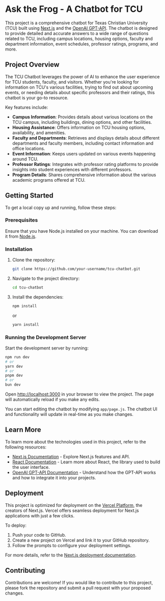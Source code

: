 
# Ask the Frog - A Chatbot for TCU

This project is a comprehensive chatbot for Texas Christian University (TCU) built using [Next.js](https://nextjs.org/) and the [OpenAI GPT-API](https://platform.openai.com/). The chatbot is designed to provide detailed and accurate answers to a wide range of questions related to TCU, including campus locations, housing options, faculty and department information, event schedules, professor ratings, programs, and more.

## Project Overview

The TCU Chatbot leverages the power of AI to enhance the user experience for TCU students, faculty, and visitors. Whether you're looking for information on TCU's various facilities, trying to find out about upcoming events, or needing details about specific professors and their ratings, this chatbot is your go-to resource. 

Key features include:
- **Campus Information**: Provides details about various locations on the TCU campus, including buildings, dining options, and other facilities.
- **Housing Assistance**: Offers information on TCU housing options, availability, and amenities.
- **Faculty and Departments**: Retrieves and displays details about different departments and faculty members, including contact information and office locations.
- **Event Information**: Keeps users updated on various events happening around TCU.
- **Professor Ratings**: Integrates with professor rating platforms to provide insights into student experiences with different professors.
- **Program Details**: Shares comprehensive information about the various academic programs offered at TCU.

## Getting Started

To get a local copy up and running, follow these steps:

### Prerequisites

Ensure that you have Node.js installed on your machine. You can download it from [Node.js](https://nodejs.org/).

### Installation

1. Clone the repository:
    ```bash
    git clone https://github.com/your-username/tcu-chatbot.git
    ```
2. Navigate to the project directory:
    ```bash
    cd tcu-chatbot
    ```
3. Install the dependencies:
    ```bash
    npm install
    ```
    or
    ```bash
    yarn install
    ```

### Running the Development Server

Start the development server by running:

```bash
npm run dev
# or
yarn dev
# or
pnpm dev
# or
bun dev
```

Open [http://localhost:3000](http://localhost:3000) in your browser to view the project. The page will automatically reload if you make any edits.

You can start editing the chatbot by modifying `app/page.js`. The chatbot UI and functionality will update in real-time as you make changes.

## Learn More

To learn more about the technologies used in this project, refer to the following resources:

- [Next.js Documentation](https://nextjs.org/docs) - Explore Next.js features and API.
- [React Documentation](https://reactjs.org/docs/getting-started.html) - Learn more about React, the library used to build the user interface.
- [OpenAI GPT-API Documentation](https://platform.openai.com/docs/api-reference/introduction) - Understand how the GPT-API works and how to integrate it into your projects.

## Deployment

This project is optimized for deployment on the [Vercel Platform](https://vercel.com/), the creators of Next.js. Vercel offers seamless deployment for Next.js applications with just a few clicks.

To deploy:

1. Push your code to GitHub.
2. Create a new project on Vercel and link it to your GitHub repository.
3. Follow the prompts to configure your deployment settings.

For more details, refer to the [Next.js deployment documentation](https://nextjs.org/docs/deployment).

## Contributing

Contributions are welcome! If you would like to contribute to this project, please fork the repository and submit a pull request with your proposed changes.
